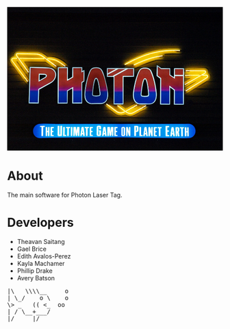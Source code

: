<img src="https://github.com/huener/SE-photon/blob/main/logo1.jpg" width="790" height="335">

# About

The main software for Photon Laser Tag.

# Developers

+ Theavan Saitang     
+ Gael Brice     
+ Edith Avalos-Perez     
+ Kayla Machamer     
+ Phillip Drake     
+ Avery Batson


<body><pre>
|\   \\\\__     o
| \_/    o \    o 
\> _   (( <_  oo  
| / \__+___/      
|/     |/
</pre></body>
